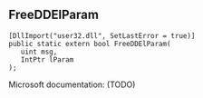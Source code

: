 ## FreeDDElParam

```
[DllImport("user32.dll", SetLastError = true)]
public static extern bool FreeDDElParam(
   uint msg,
   IntPtr lParam
);
```

Microsoft documentation: (TODO)
